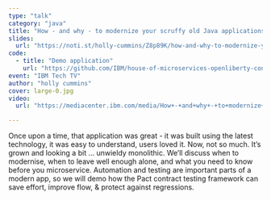 ```yaml
---
type: "talk"
category: "java"
title: "How - and why - to modernize your scruffy old Java applications"
slides:
  url: "https://noti.st/holly-cummins/Z8p89K/how-and-why-to-modernize-your-scruffy-old-java-applications"
code:
  - title: "Demo application"
    url: "https://github.com/IBM/house-of-microservices-openliberty-contract-testing-sample"
event: "IBM Tech TV"
author: "holly cummins"
cover: large-0.jpg
video:
  url: "https://mediacenter.ibm.com/media/How+-+and+why+-+to+modernize+your+scruffy+old+java+applications/1_4zxmh6cy/182054381"

---
```

Once upon a time, that application was great - it was built using the latest technology, it was easy to understand, users loved it. Now, not so much. It’s grown and looking a bit … unwieldy monolithic. We’ll discuss when to modernise, when to leave well enough alone, and what you need to know before you microservice. Automation and testing are important parts of a modern app, so we will demo how the Pact contract testing framework can save effort, improve flow, & protect against regressions.